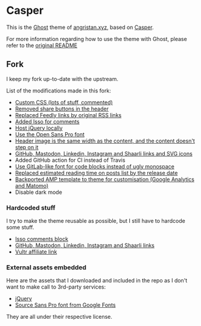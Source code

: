# Casper

This is the [Ghost](https://github.com/tryghost/ghost/) theme of [angristan.xyz](https://angristan.xyz), based on [Casper](https://github.com/TryGhost/Casper).

For more information regarding how to use the theme with Ghost, please refer to the [original README](https://github.com/TryGhost/Casper)

## Fork

I keep my fork up-to-date with the upstream.

List of the modifications made in this fork:

* [Custom CSS (lots of stuff, commented)](https://github.com/Angristan/Casper-XYZ/blob/master/assets/css/custom.css)
* [Removed share buttons in the header](https://github.com/Angristan/Casper-XYZ/commit/b4530b973a71bcdfce82c02572525171a5fa9159)
* [Replaced Feedly links by original RSS links](https://github.com/Angristan/Casper-XYZ/commit/c618bc702969c217b6f48277244b6bf04b4e46bd)
* [Added Isso for comments](https://github.com/Angristan/Casper-XYZ/blob/master/post.hbs#L71)
* [Host jQuery locally](https://github.com/Angristan/Casper-XYZ/commit/50b425d7c1a370bd44d599d597b25623f8c8936b)
* [Use the Open Sans Pro font](https://github.com/Angristan/Casper-XYZ/blob/master/assets/css/custom.css#L1)
* [Header image is the same width as the content, and the content doesn't step on it](https://github.com/Angristan/Casper-XYZ/commit/1c0fd7d699651d7413028d130f59e20dbcab498e)
* [GitHub, Mastodon, Linkedin, Instagram and Shaarli links and SVG icons](https://github.com/Angristan/Casper-XYZ/blob/master/partials/site-nav.hbs#L16)
* Added GitHub action for CI instead of Travis
* [Use GitLab-like font for code blocks instead of ugly monospace](https://github.com/angristan/Casper-XYZ/blob/master/assets/css/custom.css#L163)
* [Replaced estimated reading time on posts list by the release date](https://github.com/angristan/Casper-XYZ/pull/4)
* [Backported AMP template to theme for customisation (Google Analytics and Matomo)](https://github.com/angristan/Casper-XYZ/blob/master/amp.hbs)
* Disable dark mode

### Hardcoded stuff

I try to make the theme reusable as possible, but I still have to hardcode some stuff.

* [Isso comments block](https://github.com/Angristan/Casper-XYZ/blob/master/post.hbs#L71)
* [GitHub, Mastodon, Linkedin, Instagram and Shaarli links](https://github.com/Angristan/Casper-XYZ/blob/master/partials/site-nav.hbs#L16)
* [Vultr affiliate link](https://github.com/angristan/Casper-XYZ/blob/master/default.hbs#L32)

### External assets embedded

Here are the assets that I downloaded and included in the repo as I don't want to make call to 3rd-party services:

* [jQuery](https://github.com/jquery/jquery)
* [Source Sans Pro font from Google Fonts](https://fonts.google.com/specimen/Source+Sans+Pro)

They are all under their respective license.
